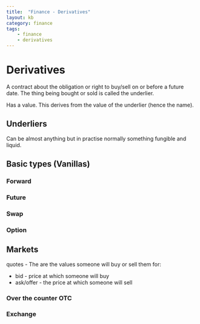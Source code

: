 ```yaml
---
title:  "Finance - Derivatives"
layout: kb
category: finance
tags:
    - finance
    - derivatives
---
```

# Derivatives
A contract about the obligation or right to buy/sell on or before a
future date. The thing being bought or sold is called the underlier.

Has a value. This derives from the value of the underlier (hence the name).

## Underliers
Can be almost anything but in practise normally something fungible 
and liquid.

## Basic types (Vanillas)
### Forward
### Future
### Swap
### Option

## Markets

quotes - The are the values someone will buy or sell them for:
* bid - price at which someone will buy 
* ask/offer - the price at which someone will sell

### Over the counter OTC 

### Exchange

